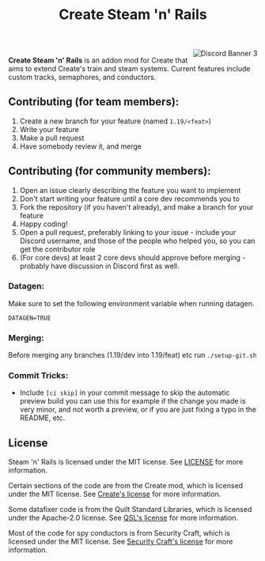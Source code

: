 <h1 align="center">Create Steam 'n' Rails</h1>
<br><br>
<img src="https://discordapp.com/api/guilds/706277846389227612/widget.png?style=banner3" alt="Discord Banner 3" align="right"/>

**Create Steam 'n' Rails** is an addon mod for Create that aims to extend Create's train and steam systems. Current features include custom tracks, semaphores, and conductors.

## Contributing (for team members):
1. Create a new branch for your feature (named `1.19/<feat>`)
2. Write your feature
3. Make a pull request
4. Have somebody review it, and merge

## Contributing (for community members):
1. Open an issue clearly describing the feature you want to implement
2. Don't start writing your feature until a core dev recommends you to
3. Fork the repository (if you haven't already), and make a branch for your feature
4. Happy coding!
5. Open a pull request, preferably linking to your issue - include your Discord username, and those of the people who helped you, so you can get the contributor role
6. (For core devs) at least 2 core devs should approve before merging - probably have discussion in Discord first as well.

### Datagen:
Make sure to set the following environment variable when running datagen.
```env
DATAGEN=TRUE
```

### Merging:
Before merging any branches (1.19/dev into 1.19/feat) etc run `./setup-git.sh`

### Commit Tricks:

- Include `[ci skip]` in your commit message to skip the automatic preview build
you can use this for example if the change you made is very minor, and not worth
a preview, or if you are just fixing a typo in the README, etc.


## License
Steam 'n' Rails is licensed under the MIT license. See [LICENSE](LICENSE) for more information.

Certain sections of the code are from the Create mod, which is licensed under the MIT license. See [Create's license](https://github.com/Creators-of-Create/Create/blob/mc1.18/dev/LICENSE) for more information.

Some datafixer code is from the Quilt Standard Libraries, which is licensed under the Apache-2.0 license. See [QSL's license](https://github.com/QuiltMC/quilt-standard-libraries/blob/1.19.4/LICENSE) for more information.

Most of the code for spy conductors is from Security Craft, which is licensed under the MIT license. See [Security Craft's license](https://github.com/Geforce132/SecurityCraft/blob/1.18.2/LICENSE) for more information.